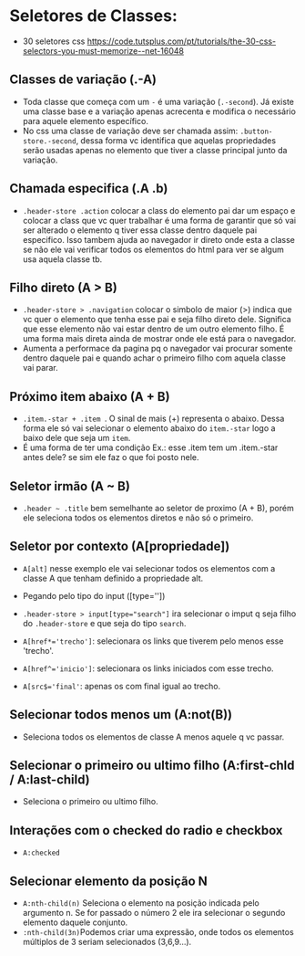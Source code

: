 # Seletores de Classes:
  - 30 seletores css
  https://code.tutsplus.com/pt/tutorials/the-30-css-selectors-you-must-memorize--net-16048

  ## Classes de variação (.-A)
  - Toda classe que começa com um `-` é uma variação (`.-second`). Já existe uma classe base e a variação apenas acrecenta e modifica o necessário para aquele elemento específico.
  - No css uma classe de variação deve ser chamada assim: `.button-store.-second`, dessa forma vc identifica que aquelas propriedades serão usadas apenas no elemento que tiver a classe principal junto da variação.

  ## Chamada especifica (.A .b)
  - `.header-store .action` colocar a class do elemento pai dar um espaço e colocar a class que vc quer trabalhar é uma forma de garantir que só vai ser alterado o elemento q tiver essa classe dentro daquele pai especifico. Isso tambem ajuda ao navegador ir direto onde esta a classe se não ele vai verificar todos os elementos do html para ver se algum usa aquela classe tb.

  ## Filho direto (A > B)
  - `.header-store > .navigation` colocar o simbolo de maior (>) indica que vc quer o elemento que tenha esse pai e seja filho direto dele. Significa que esse elemento não vai estar dentro de um outro elemento filho. É uma forma mais direta ainda de mostrar onde ele está para o navegador.
  - Aumenta a performace da pagina pq o navegador vai procurar somente dentro daquele pai e quando achar o primeiro filho com aquela classe vai parar.

  ## Próximo item abaixo (A + B)
  - `.item.-star + .item `. O sinal de mais (+) representa o abaixo. Dessa forma ele só vai selecionar o elemento abaixo do `item.-star` logo a baixo dele que seja um `item`.
  - É uma forma de ter uma condição
  Ex.: esse .item tem um .item.-star antes dele? se sim ele faz o que foi posto nele.

  ## Seletor irmão (A ~ B)
  - `.header ~ .title` bem semelhante ao seletor de proximo (A + B), porém ele seleciona todos os elementos diretos e não só o primeiro.


  ## Seletor por contexto (A[propriedade])
  - `A[alt]` nesse exemplo ele vai selecionar todos os elementos com a classe A que tenham definido a propriedade alt.

  - Pegando pelo tipo do input ([type=''])
  - `.header-store > input[type="search"]` ira selecionar o imput q seja filho do `.header-store` e que seja do tipo `search`.

  - `A[href*='trecho']`: selecionara os links que tiverem pelo menos esse 'trecho'.
  - `A[href^='inicio']`: selecionara os links iniciados com esse trecho.
  - `A[src$='final'`: apenas os com final igual ao trecho.

  ## Selecionar todos menos um (A:not(B))
  - Seleciona todos os elementos de classe A menos aquele q vc passar.

  ## Selecionar o primeiro ou ultimo filho (A:first-chld / A:last-child)
  - Seleciona o primeiro ou ultimo filho.

  ## Interações com o checked do radio e checkbox
  - `A:checked`

  ## Selecionar elemento da posição N
  - `A:nth-child(n)` Seleciona o elemento na posição indicada pelo argumento n. Se for passado o número 2 ele ira selecionar o segundo elemento daquele conjunto.
  - `:nth-child(3n)`Podemos criar uma expressão, onde todos os elementos múltiplos de 3 seriam selecionados (3,6,9...).